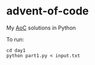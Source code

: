 # advent-of-code
My [AoC](https://adventofcode.com/) solutions in Python

To run:
```
cd day1
python part1.py < input.txt
```
